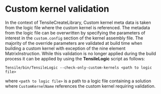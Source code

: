 <!--
Copyright (C) 2025 Advanced Micro Devices, Inc.
SPDX-License-Identifier: MIT
-->

# Custom kernel validation

In the context of TensileCreateLibrary, Custom kernel meta data is taken from the logic
file where the custom kernel is referenced. The metadata from the logic file can be
overwritten by specifying the parameters of interest in the `custom.config` section of
the kernel assembly file. The majority of the override parameters are validated at build
time when building a custom kernel with exception of the nine element MatrixInstruction.
While this validation is no longer applied during the build process it can be applied by
using the **TensileLogic** script as follows:

```
Tensile/bin/TensileLogic --check-only-custom-kernels <path to logic file>
```

where `<path to logic file>` is a path to a logic file containing a solution where
`CustomKernelName` references the custom kernel requiring validation.
